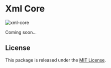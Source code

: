 # Xml Core

![xml-core](https://user-images.githubusercontent.com/10347617/55163157-537be800-517a-11e9-807c-09202485b1b1.png)

Coming soon...


## License

This package is released under the [MIT License](LICENSE).
